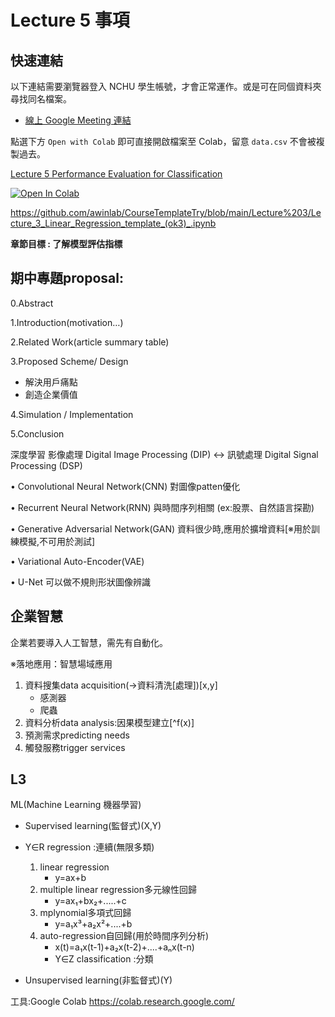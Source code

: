 # Lecture 5 事項
## 快速連結
以下連結需要瀏覽器登入 NCHU 學生帳號，才會正常運作。或是可在同個資料夾尋找同名檔案。
- [線上 Google Meeting 連結](https://lms2020.nchu.edu.tw/media/doc/86493)

點選下方 ```Open with Colab``` 即可直接開啟檔案至 Colab，留意 ```data.csv``` 不會被複製過去。

[Lecture 5 Performance Evaluation for Classification]()

[![Open In Colab](https://colab.research.google.com/assets/colab-badge.svg)](https://github.com/awinlab/CourseTemplateTry/blob/c84b9d559b5d84a997442914571d3162a5c661c4/Lecture%205/Logistic%20regression%202022.10.3(grade%20with%20K-fold).ipynb)

https://github.com/awinlab/CourseTemplateTry/blob/main/Lecture%203/Lecture_3_Linear_Regression_template_(ok3)_.ipynb

**章節目標 : 了解模型評估指標**


## 期中專題proposal:

0.Abstract

1.Introduction(motivation…)

2.Related Work(article summary table)

3.Proposed Scheme/ Design
* 解決用戶痛點
* 創造企業價值

4.Simulation / Implementation

5.Conclusion

深度學習
影像處理 Digital Image Processing (DIP) ↔ 訊號處理 Digital Signal Processing (DSP)

• Convolutional Neural Network(CNN)
對圖像patten優化

• Recurrent Neural Network(RNN)
與時間序列相關 (ex:股票、自然語言探勘)

• Generative Adversarial Network(GAN)
資料很少時,應用於擴增資料[※用於訓練模擬,不可用於測試]

• Variational Auto-Encoder(VAE)

• U-Net
可以做不規則形狀圖像辨識

## 企業智慧
企業若要導入人工智慧，需先有自動化。

※落地應用：智慧場域應用
1. 資料搜集data acquisition(→資料清洗[處理])[x,y]
   - 感測器
   - 爬蟲 
2. 資料分析data analysis:因果模型建立[^f(x)]
3. 預測需求predicting needs
4. 觸發服務trigger services

## L3
ML(Machine Learning 機器學習)
  - Supervised learning(監督式)(X,Y)
  - Y∈R regression :連續(無限多類)
    1. linear regression
        - y=ax+b
    2. multiple linear regression多元線性回歸
        - y=ax₁+bx₂+.....+c
    3. mplynomial多項式回歸
        - y=a₁x³+a₂x²+....+b
    4. auto-regression自回歸(用於時間序列分析)
        - x(t)=a₁x(t-1)+a₂x(t-2)+....+aₙx(t-n)
        - Y∈Z classification :分類
		
  - Unsupervised learning(非監督式)(Y)

工具:Google Colab
https://colab.research.google.com/
